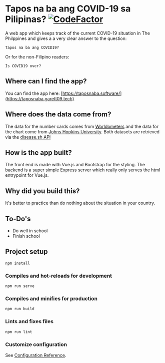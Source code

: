 # Tapos na ba ang COVID-19 sa Pilipinas? [![CodeFactor](https://www.codefactor.io/repository/github/garett09/tapos-na-ba-ang-covid-ph/badge)](https://www.codefactor.io/repository/github/garett09/tapos-na-ba-ang-covid-ph)

A web app which keeps track of the current COVID-19 situation in The Philppines and gives a a very clear answer to the question:

`Tapos na ba ang COVID19?`

Or for the non-Filipino readers:

`Is COVID19 over?`

## Where can I find the app?

You can find the app here: [https://taposnaba.software/](https://taposnaba.garett09.tech)

## Where does the data come from?

The data for the number cards comes from [Worldometers](https://www.worldometers.info/coronavirus/) and the data for the chart come from
[Johns Hopkins University](https://www.jhu.edu/). Both datasets are retrieved via the [disease.sh API](https://github.com/disease-sh/API)

## How is the app built?

The front end is made with Vue.js and Bootstrap for the styling. The backend is a super simple Express server which really only serves the html entrypoint for Vue.js.

## Why did you build this?

It's better to practice than do nothing about the situation in your country.

## To-Do's

- Do well in school
- Finish school

## Project setup

```
npm install
```

### Compiles and hot-reloads for development

```
npm run serve
```

### Compiles and minifies for production

```
npm run build
```

### Lints and fixes files

```
npm run lint
```

### Customize configuration

See [Configuration Reference](https://cli.vuejs.org/config/).

